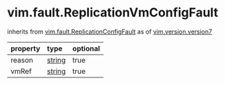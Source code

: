 vim.fault.ReplicationVmConfigFault
==================================
inherits from [vim.fault.ReplicationConfigFault](docs/vim.fault.ReplicationConfigFault.md)
as of [vim.version.version7](docs/vim.version.md)

| property | type | optional |
|:---------|:-----|:---------|
| reason | [string](string.md "string") | true |
| vmRef | [string](string.md "string") | true |
